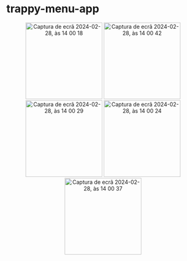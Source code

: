 # trappy-menu-app

<center>
<img width="200" alt="Captura de ecrã 2024-02-28, às 14 00 18" src="https://github.com/JersyFernandesJF/field_finder_app/assets/102835855/d48cd1de-3430-4f94-aeaf-b61ab87aaf90">
<img width="200" alt="Captura de ecrã 2024-02-28, às 14 00 42" src="https://github.com/JersyFernandesJF/field_finder_app/assets/102835855/fe3ad9cd-1ac7-4f4d-9e07-b4c668caf66d">
<img width="200" alt="Captura de ecrã 2024-02-28, às 14 00 29" src="https://github.com/JersyFernandesJF/field_finder_app/assets/102835855/4b58c24e-cde9-4f53-a6c1-c5beeee62550">
<img width="200" alt="Captura de ecrã 2024-02-28, às 14 00 24" src="https://github.com/JersyFernandesJF/field_finder_app/assets/102835855/b2b5eb4d-9a85-4bdd-85e7-0fb0557ece36">
<img width="200" alt="Captura de ecrã 2024-02-28, às 14 00 37" src="https://github.com/JersyFernandesJF/field_finder_app/assets/102835855/0f82e542-e514-4bf2-8d02-48e1cccb354a">
</center>
